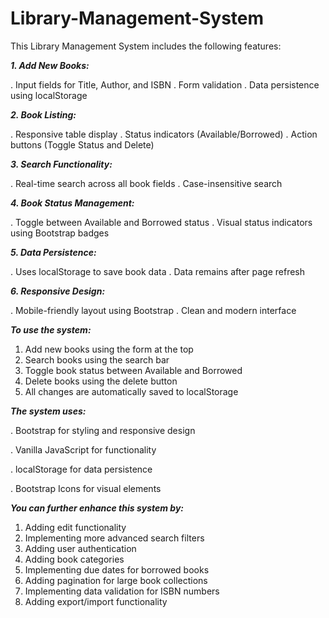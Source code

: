 # Library-Management-System #

This Library Management System includes the following features:


_**1. Add New Books:**_

  . Input fields for Title, Author, and ISBN
  . Form validation
  . Data persistence using localStorage

_**2. Book Listing:**_

  . Responsive table display
  . Status indicators (Available/Borrowed)
  . Action buttons (Toggle Status and Delete)

_**3. Search Functionality:**_

  . Real-time search across all book fields
  . Case-insensitive search

_**4. Book Status Management:**_

  . Toggle between Available and Borrowed status
  . Visual status indicators using Bootstrap badges

_**5. Data Persistence:**_

  . Uses localStorage to save book data
  . Data remains after page refresh

_**6. Responsive Design:**_

  . Mobile-friendly layout using Bootstrap
  . Clean and modern interface

 _**To use the system:**_

 1. Add new books using the form at the top
 2. Search books using the search bar
 3. Toggle book status between Available and Borrowed
 4. Delete books using the delete button
 5. All changes are automatically saved to localStorage

_**The system uses:**_

  . Bootstrap for styling and responsive design
 
  . Vanilla JavaScript for functionality
 
  . localStorage for data persistence
 
  . Bootstrap Icons for visual elements

_**You can further enhance this system by:**_

 1. Adding edit functionality
 2. Implementing more advanced search filters
 3. Adding user authentication
 4. Adding book categories
 5. Implementing due dates for borrowed books
 6. Adding pagination for large book collections
 7. Implementing data validation for ISBN numbers
 8. Adding export/import functionality
